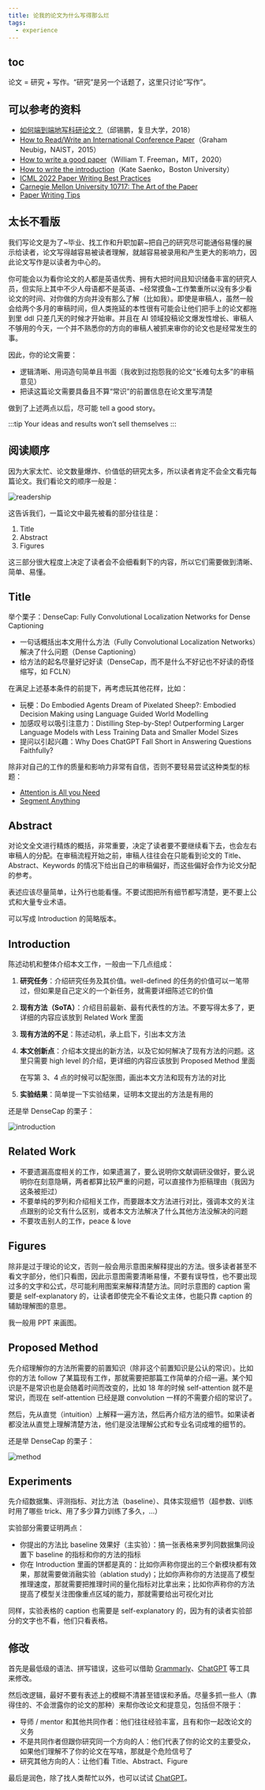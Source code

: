 ```yaml
---
title: 论我的论文为什么写得那么烂
tags:
  - experience
---
```


## toc

论文 = 研究 + 写作。“研究”是另一个话题了，这里只讨论“写作”。


## 可以参考的资料

- [如何端到端地写科研论文？](https://xpqiu.github.io/slides/20181019-PaperWriting.pdf)（邱锡鹏，复旦大学，2018）
- [How to Read/Write an International Conference Paper](http://www.phontron.com/slides/neubig15paperwriting.pdf)（Graham Neubig，NAIST，2015）
- [How to write a good paper](https://drive.google.com/file/d/1sE4ZCHkU65J6ZFjOK4dWGIiuPygkM6ZW/view)（William T. Freeman，MIT，2020）
- [How to write the introduction](https://docs.google.com/presentation/d/1PZj0Sev2yjDu9NNr96S_wwjKCgIDhGmLjW1vtQpDhlk/view)（Kate Saenko，Boston University）
- [ICML 2022 Paper Writing Best Practices](https://icml.cc/Conferences/2022/BestPractices)
- [Carnegie Mellon University 10717: The Art of the Paper](https://github.com/acmi-lab/cmu-10717-the-art-of-the-paper)
- [Paper Writing Tips](https://github.com/MLNLP-World/Paper-Writing-Tips)


## 太长不看版

我们写论文是为了~毕业、找工作和升职加薪~把自己的研究尽可能通俗易懂的展示给读者，论文写得越容易被读者理解，就越容易被录用和产生更大的影响力，因此论文写作是以读者为中心的。

你可能会以为看你论文的人都是英语优秀、拥有大把时间且知识储备丰富的研究人员，但实际上其中不少人母语都不是英语、~经常摸鱼~工作繁重所以没有多少看论文的时间、对你做的方向并没有那么了解（比如我）。即使是审稿人，虽然一般会给两个多月的审稿时间，但人类拖延的本性很有可能会让他们把手上的论文都拖到里 ddl 只差几天的时候才开始审。并且在 AI 领域投稿论文爆发性增长、审稿人不够用的今天，一个并不熟悉你的方向的审稿人被抓来审你的论文也是经常发生的事。

因此，你的论文需要：

- 逻辑清晰、用词造句简单且书面（我收到过抱怨我的论文“长难句太多”的审稿意见）
- 把读这篇论文需要具备且不算“常识”的前置信息在论文里写清楚

做到了上述两点以后，尽可能 tell a good story。

:::tip
Your ideas and results won’t sell themselves
:::


## 阅读顺序

因为大家太忙、论文数量爆炸、价值低的研究太多，所以读者肯定不会全文看完每篇论文。我们看论文的顺序一般是：

![readership](/img/posts/zh/2023-06-08/readership.png) <!-- w=600 desc="图片来源：[How to write a good paper](https://drive.google.com/file/d/1sE4ZCHkU65J6ZFjOK4dWGIiuPygkM6ZW/view)" -->

这告诉我们，一篇论文中最先被看的部分往往是：

1. Title
2. Abstract
3. Figures

这三部分很大程度上决定了读者会不会细看剩下的内容，所以它们需要做到清晰、简单、易懂。


## Title

举个栗子：DenseCap: Fully Convolutional Localization Networks for Dense Captioning

- 一句话概括出本文用什么方法（Fully Convolutional Localization Networks）解决了什么问题（Dense Captioning）
- 给方法的起名尽量好记好读（DenseCap，而不是什么不好记也不好读的奇怪缩写，如 FCLN）

在满足上述基本条件的前提下，再考虑玩其他花样，比如：

- 玩梗：Do Embodied Agents Dream of Pixelated Sheep?: Embodied Decision Making using Language Guided World Modelling
- 加感叹号以吸引注意力：Distilling Step-by-Step! Outperforming Larger Language Models with Less Training Data and Smaller Model Sizes
- 提问以引起兴趣：Why Does ChatGPT Fall Short in Answering Questions Faithfully?

除非对自己的工作的质量和影响力非常有自信，否则不要轻易尝试这种类型的标题：

- [Attention is All you Need](https://arxiv.org/abs/1706.03762)
- [Segment Anything](https://arxiv.org/abs/2304.02643)


## Abstract

对论文全文进行精炼的概括，非常重要，决定了读者要不要继续看下去，也会左右审稿人的分配。在审稿流程开始之前，审稿人往往会在只能看到论文的 Title、Abstract、Keywords 的情况下给出自己的审稿偏好，而这些偏好会作为论文分配的参考。

表述应该尽量简单，让外行也能看懂。不要试图把所有细节都写清楚，更不要上公式和大量专业术语。

可以写成 Introduction 的简略版本。


## Introduction

陈述动机和整体介绍本文工作，一般由一下几点组成：

1. **研究任务**：介绍研究任务及其价值。well-defined 的任务的价值可以一笔带过，但如果是自己定义的一个新任务，就需要详细陈述它的价值
2. **现有方法（SoTA）**：介绍目前最新、最有代表性的方法。不要写得太多了，更详细的内容应该放到 Related Work 里面
3. **现有方法的不足**：陈述动机，承上启下，引出本文方法
4. **本文创新点**：介绍本文提出的新方法，以及它如何解决了现有方法的问题。这里只需要 high level 的介绍，更详细的内容应该放到 Proposed Method 里面
  
    在写第 3、4 点的时候可以配张图，画出本文方法和现有方法的对比

5. **实验结果**：简单提一下实验结果，证明本文提出的方法是有用的

还是举 DenseCap 的栗子：

![introduction](/img/posts/zh/2023-06-08/introduction.png) <!-- w=500 desc="图片来源：[How to write the introduction](https://docs.google.com/presentation/d/1PZj0Sev2yjDu9NNr96S_wwjKCgIDhGmLjW1vtQpDhlk/view)" -->


## Related Work

- 不要遗漏高度相关的工作，如果遗漏了，要么说明你文献调研没做好，要么说明你在刻意隐瞒，两者都算比较严重的问题，可以直接作为拒稿理由（我因为这条被拒过）
- 不要单纯的罗列和介绍相关工作，而要跟本文方法进行对比，强调本文的关注点跟别的论文有什么区别，或者本文方法解决了什么其他方法没解决的问题
- 不要攻击别人的工作，peace & love


## Figures

除非是过于理论的论文，否则一般会用示意图来解释提出的方法。很多读者甚至不看文字部分，他们只看图，因此示意图需要清晰易懂，不要有误导性，也不要出现过多的文字和公式，尽可能利用图案来解释清楚方法。同时示意图的 caption 需要是 self-explanatory 的，让读者即使完全不看论文主体，也能只靠 caption 的辅助理解图的意思。

我一般用 PPT 来画图。


## Proposed Method

先介绍理解你的方法所需要的前置知识（除非这个前置知识是公认的常识）。比如你的方法 follow 了某篇现有工作，那就需要把那篇工作简单的介绍一遍。某个知识是不是常识也是会随着时间而改变的，比如 18 年的时候 self-attention 就不是常识，而现在 self-attention 已经是跟 convolution 一样的不需要介绍的常识了。

然后，先从直觉（intuition）上解释一遍方法，然后再介绍方法的细节。如果读者都没法从直觉上理解清楚方法，他们是没法理解公式和专业名词成堆的细节的。

还是举 DenseCap 的栗子：

![method](/img/posts/zh/2023-06-08/method.png) <!-- w=500 -->


## Experiments

先介绍数据集、评测指标、对比方法（baseline）、具体实现细节（超参数、训练时用了哪些 trick、用了多少算力训练了多久，...）

实验部分需要证明两点：

- 你提出的方法比 baseline 效果好（主实验）：搞一张表格来罗列同数据集同设置下 baseline 的指标和你的方法的指标
- 你在 Introduction 里画的饼都是真的：比如你声称你提出的三个新模块都有效果，那就需要做消融实验（ablation study)；比如你声称你的方法提高了模型推理速度，那就需要把推理时间的量化指标对比拿出来；比如你声称你的方法提高了模型关注图像重点区域的能力，那就需要给出可视化对比

同样，实验表格的 caption 也需要是 self-explanatory 的，因为有的读者实验部分的文字也不看，他们只看表格。


## 修改

首先是最低级的语法、拼写错误，这些可以借助 [Grammarly](https://www.grammarly.com/)、[ChatGPT](https://chat.openai.com/) 等工具来修改。

然后改逻辑，最好不要有表述上的模糊不清甚至错误和矛盾。尽量多抓一些人（靠得住的、不会泄露你的论文的那种）来帮你改论文和提意见，包括但不限于：

- 导师 / mentor 和其他共同作者：他们往往经验丰富，且有和你一起改论文的义务
- 不是共同作者但跟你研究同一个方向的人：他们代表了你的论文的主要受众，如果他们理解不了你的论文在写啥，那就是个危险信号了
- 研究其他方向的人：让他们看 Title、Abstract、Figure

最后是润色，除了找人类帮忙以外，也可以试试 [ChatGPT](https://chat.openai.com/)。
